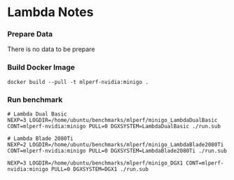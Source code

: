 # Lambda Notes

### Prepare Data

There is no data to be prepare


### Build Docker Image

```
docker build --pull -t mlperf-nvidia:minigo .
```

### Run benchmark

```
# Lambda Dual Basic
NEXP=3 LOGDIR=/home/ubuntu/benchmarks/mlperf/minigo_LambdaDualBasic CONT=mlperf-nvidia:minigo PULL=0 DGXSYSTEM=LambdaDualBasic ./run.sub

# Lambda Blade 2080Ti
NEXP=2 LOGDIR=/home/ubuntu/benchmarks/mlperf/minigo_LambdaBlade2080Ti CONT=mlperf-nvidia:minigo PULL=0 DGXSYSTEM=LambdaBlade2080Ti ./run.sub

NEXP=3 LOGDIR=/home/ubuntu/benchmarks/mlperf/minigo_DGX1 CONT=mlperf-nvidia:minigo PULL=0 DGXSYSTEM=DGX1 ./run.sub
```


